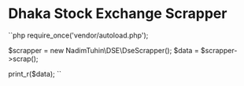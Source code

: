 # Dhaka Stock Exchange Scrapper

``php
require_once('vendor/autoload.php');

$scrapper = new NadimTuhin\DSE\DseScrapper();
$data = $scrapper->scrap();

print_r($data);
``